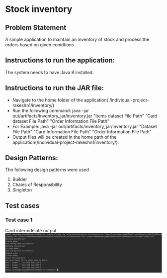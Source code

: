 # Stock inventory

## Problem Statement

A simple application to maintain an inventory of stock and process the orders based on given conidtions.

## Instructions to run the application:
The system needs to have Java 8 installed.

## Instructions to run the JAR file:
- Navigate to the home folder of the application( /individual-project-rakeshn1/inventory/)
- Run the following command: java -jar out/artifacts/inventory_jar/inventory.jar "Items dataset File Path" "Card dataset File Path" "Order Information File Path" 
- For Example: java -jar out/artifacts/inventory_jar/inventory.jar "Dataset File Path" "Card Information File Path" "Order Information File Path"
- Output files will be created in the home path of the application(/individual-project-rakeshn1/inventory/).

## Design Patterns:
The following design patterns were used
1) Builder
2) Chains of Responsibility
3) Singleton

## Test cases
### Test case 1
Card intermdeiate output
![image](https://github.com/gopinathsjsu/individual-project-rakeshn1/blob/main/images/inter1.png)
